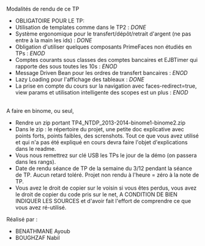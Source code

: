 Modalités de rendu de ce TP

- OBLIGATOIRE POUR LE TP:
- Utilisation de templates comme dans le TP2 : *DONE*<br/>
- Système ergonomique pour le transfert/dépôt/retrait d'argent (ne pas entre à la main les ids) : *DONE*<br/>
- Obligation d'utiliser quelques composants PrimeFaces non étudiés en TPs : *ENOD*<br/>
- Comptes courants sous classes des comptes bancaires et EJBTimer qui rapporte des sous toutes les 10s : *ENOD*<br/>
- Message Driven Bean pour les ordres de transfert bancaires : *ENOD*<br/>
- Lazy Loading pour l'affichage des tableaux : *DONE*<br/>
- La prise en compte du cours sur la navigation avec faces-redirect=true, view params et utilisation intelligente des scopes est un plus : *ENOD*<br/><br/>

A faire en binome, ou seul,<br/>
- Rendre un zip portant TP4_NTDP_2013-2014-binome1-binome2.zip<br/>
- Dans le zip : le répertoire du projet, une petite doc explicative avec points forts, points faibles, des screnshots. Tout ce que vous avez utilisé et qui n'a pas été expliqué en cours devra faire l'objet d'explications dans le readme.<br/>
- Vous nous remettrez sur clé USB les TPs le jour de la démo (on passera dans les rangs).<br/>
- Date de rendu séance de TP de la semaine du 3/12 pendant la séance de TP. Aucun retard toléré. Projet non rendu à l'heure = zéro à la note de TP.<br/>
- Vous avez le droit de copier sur le voisin si vous êtes perdus, vous avez le droit de copier du code pris sur le net, A CONDITION DE BIEN INDIQUER LES SOURCES et d'avoir fait l'effort de comprendre ce que vous avez ré-utilisé.<br/>

Réalisé par : 
- BENATHMANE Ayoub<br/>
- BOUGHZAF Nabil<br/>